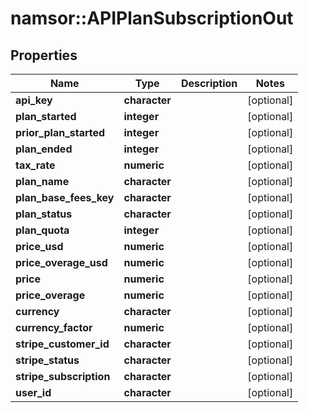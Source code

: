 # namsor::APIPlanSubscriptionOut

## Properties
Name | Type | Description | Notes
------------ | ------------- | ------------- | -------------
**api_key** | **character** |  | [optional] 
**plan_started** | **integer** |  | [optional] 
**prior_plan_started** | **integer** |  | [optional] 
**plan_ended** | **integer** |  | [optional] 
**tax_rate** | **numeric** |  | [optional] 
**plan_name** | **character** |  | [optional] 
**plan_base_fees_key** | **character** |  | [optional] 
**plan_status** | **character** |  | [optional] 
**plan_quota** | **integer** |  | [optional] 
**price_usd** | **numeric** |  | [optional] 
**price_overage_usd** | **numeric** |  | [optional] 
**price** | **numeric** |  | [optional] 
**price_overage** | **numeric** |  | [optional] 
**currency** | **character** |  | [optional] 
**currency_factor** | **numeric** |  | [optional] 
**stripe_customer_id** | **character** |  | [optional] 
**stripe_status** | **character** |  | [optional] 
**stripe_subscription** | **character** |  | [optional] 
**user_id** | **character** |  | [optional] 


